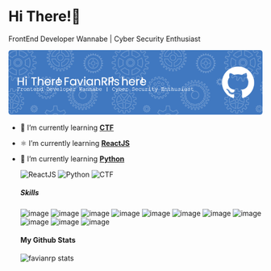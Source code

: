 # Hi There!👋
FrontEnd Developer Wannabe | Cyber Security Enthusiast

![favianrp](./img/github-header-image.png)

- 🚩 I’m currently learning [**CTF**](https://ctftime.org/)
- ⚛️ I’m currently learning [**ReactJS**](https://react.dev/)  
- 🐍 I’m currently learning [**Python**](https://www.python.org/) 

  ![ReactJS](https://img.shields.io/badge/ReactJS-blue?style=for-the-badge&logo=react) ![Python](https://img.shields.io/badge/Python-yellow?style=for-the-badge&logo=python)  ![CTF](https://img.shields.io/badge/CTF-black?style=for-the-badge&logo=hackthebox) 

  ##### Skills

  ![image](https://img.shields.io/badge/Flask-000000?style=for-the-badge&logo=flask&logoColor=white)
  ![image](https://img.shields.io/badge/Discord-5865F2?style=for-the-badge&logo=discord&logoColor=white)
  ![image](https://img.shields.io/badge/CSS3-1572B6?style=for-the-badge&logo=css3&logoColor=white)
  ![image](https://img.shields.io/badge/JavaScript-323330?style=for-the-badge&logo=javascript&logoColor=F7DF1E)
  ![image](https://img.shields.io/badge/json-5E5C5C?style=for-the-badge&logo=json&logoColor=white)
  ![image](https://img.shields.io/badge/HTML5-E34F26?style=for-the-badge&logo=html5&logoColor=white)
  ![image](https://img.shields.io/badge/Python-FFD43B?style=for-the-badge&logo=python&logoColor=blue)
  ![image](https://img.shields.io/badge/HackTheBox-111927?style=for-the-badge&logo=Hack%20The%20Box&logoColor=9FEF00)
  ![image](https://img.shields.io/badge/burpsuite-FF6633?style=for-the-badge&logo=burpsuite&logoColor=white)
  ![image](https://img.shields.io/badge/HackTheBox-111927?style=for-the-badge&logo=Hack%20The%20Box&logoColor=9FEF00)
  ![image](https://img.shields.io/badge/ChatGPT-74aa9c?style=for-the-badge&logo=openai&logoColor=white)

  #### My Github Stats

  ![favianrp stats](https://github-readme-stats.vercel.app/api?username=favianrp&theme=transparent&show_icons=true)